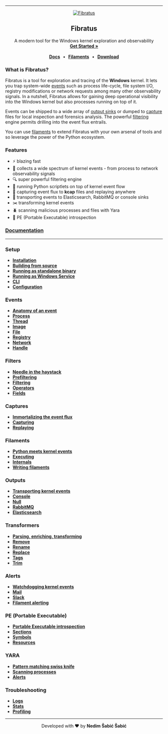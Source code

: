 
---

<p align="center" >
  <a href="https://www.fibratus.io" >
    <img src="docs/images/fibratus-term.gif" alt="Fibratus">
  </a>
</p>

<h2 align="center">Fibratus</h2>

<p align="center">
  A modern tool for the Windows kernel exploration and observability
  <br>
  <a href="https://www.fibratus.io/#/setup/installation"><strong>Get Started »</strong></a>
  <br>
  <br>
  <strong>
    <a href="https://www.fibratus.io">Docs</a>
    &nbsp;&nbsp;&bull;&nbsp;&nbsp;
    <a href="https://github.com/rabbitstack/fibratus/tree/master/filaments">Filaments</a>
    &nbsp;&nbsp;&bull;&nbsp;&nbsp;
    <a href="https://github.com/rabbitstack/fibratus/releases">Download</a>
  </strong>
</p>

### What is Fibratus?

Fibratus is a tool for exploration and tracing of the **Windows** kernel. It lets you trap system-wide [events](https://www.fibratus.io/#/kevents/anatomy) such as process life-cycle, file system I/O, registry modifications or network requests among many other observability signals. In a nutshell, Fibratus allows for gaining deep operational visibility into the Windows kernel but also processes running on top of it.

Events can be shipped to a wide array of [output sinks](https://www.fibratus.io/#/outputs/introduction) or dumped to [capture](https://www.fibratus.io/#/captures/introduction) files for local inspection and forensics analysis. The powerful [filtering](https://www.fibratus.io/#/filters/introduction) engine permits drilling into the event flux entrails.

You can use [filaments](https://www.fibratus.io/#/filaments/introduction) to extend Fibratus with your own arsenal of tools and so leverage the power of the Python ecosystem.

### Features

- :zap: blazing fast
- :satellite: collects a wide spectrum of kernel events - from process to network observability signals
- :mag: super powerful filtering engine
- :snake: running Python scriptlets on top of kernel event flow
- :minidisc: capturing event flux to **kcap** files and replaying anywhere
- :rocket: transporting events to Elasticsearch, RabbitMQ or console sinks
- :scissors: transforming kernel events
- :beetle: scanning malicious processes and files with Yara
- :file_folder: PE (Portable Executable) introspection

### [Documentation](https://www.fibratus.io)
---

### Setup

* [**Installation**](https://www.fibratus.io/#/setup/installation)
* [**Building from source**](https://www.fibratus.io/#/setup/installation?id=building-from-source)
* [**Running as standalone binary**](https://www.fibratus.io/#/setup/running?id=standalone-binary)
* [**Running as Windows Service**](https://www.fibratus.io/#/setup/running?id=windows-service)
* [**CLI**](https://www.fibratus.io/#/setup/running?id=cli)
* [**Configuration**](https://www.fibratus.io/#/setup/configuration)

### Events

* [**Anatomy of an event**](https://www.fibratus.io/#/kevents/anatomy)
* [**Process**](https://www.fibratus.io/#/kevents/process)
* [**Thread**](https://www.fibratus.io/#/kevents/thread)
* [**Image**](https://www.fibratus.io/#/kevents/image)
* [**File**](https://www.fibratus.io/#/kevents/file)
* [**Registry**](https://www.fibratus.io/#/kevents/registry)
* [**Network**](https://www.fibratus.io/#/kevents/network)
* [**Handle**](https://www.fibratus.io/#/kevents/handle)

### Filters

* [**Needle in the haystack**](https://www.fibratus.io/#/filters/introduction)
* [**Prefiltering**](https://www.fibratus.io/#/filters/prefiltering)
* [**Filtering**](https://www.fibratus.io/#/filters/filtering)
* [**Operators**](https://www.fibratus.io/#/filters/operators)
* [**Fields**](https://www.fibratus.io/#/filters/fields)

### Captures

* [**Immortalizing the event flux**](https://www.fibratus.io/#/captures/introduction)
* [**Capturing**](https://www.fibratus.io/#/captures/capturing)
* [**Replaying**](https://www.fibratus.io/#/captures/replaying)

### Filaments

* [**Python meets kernel events**](https://www.fibratus.io/#/filaments/introduction)
* [**Executing**](https://www.fibratus.io/#/filaments/executing)
* [**Internals**](https://www.fibratus.io/#/filaments/internals)
* [**Writing filaments**](https://www.fibratus.io/#/filaments/writing)

### Outputs

* [**Transporting kernel events**](https://www.fibratus.io/#/outputs/introduction)
* [**Console**](https://www.fibratus.io/#/outputs/console)
* [**Null**](https://www.fibratus.io/#/outputs/null)
* [**RabbitMQ**](https://www.fibratus.io/#/outputs/rabbitmq)
* [**Elasticsearch**](https://www.fibratus.io/#/outputs/elasticsearch)


### Transformers

* [**Parsing, enriching, transforming**](https://www.fibratus.io/#/transformers/introduction)
* [**Remove**](https://www.fibratus.io/#/transformers/remove)
* [**Rename**](https://www.fibratus.io/#/transformers/rename)
* [**Replace**](https://www.fibratus.io/#/transformers/replace)
* [**Tags**](https://www.fibratus.io/#/transformers/tags)
* [**Trim**](https://www.fibratus.io/#/transformers/trim)

### Alerts

* [**Watchdogging kernel events**](https://www.fibratus.io/#/alerts/introduction)
* [**Mail**](https://www.fibratus.io/#/alerts/senders/mail)
* [**Slack**](https://www.fibratus.io/#/alerts/senders/slack)
* [**Filament alerting**](https://www.fibratus.io/#/alerts/filaments)

### PE (Portable Executable)

* [**Portable Executable introspection**](https://www.fibratus.io/#/pe/introduction)
* [**Sections**](https://www.fibratus.io/#/pe/sections)
* [**Symbols**](https://www.fibratus.io/#/pe/symbols)
* [**Resources**](https://www.fibratus.io/#/pe/resources)

### YARA

* [**Pattern matching swiss knife**](https://www.fibratus.io/#/yara/introduction)
* [**Scanning processes**](https://www.fibratus.io/#/yara/scanning)
* [**Alerts**](https://www.fibratus.io/#/yara/alerts)

### Troubleshooting

* [**Logs**](https://www.fibratus.io/#/troubleshooting/logs)
* [**Stats**](https://www.fibratus.io/#/troubleshooting/stats)
* [**Profiling**](https://www.fibratus.io/#/troubleshooting/pprof)

---

<p align="center">
  Developed with ❤️ by <strong>Nedim Šabić Šabić</strong>
</p>
